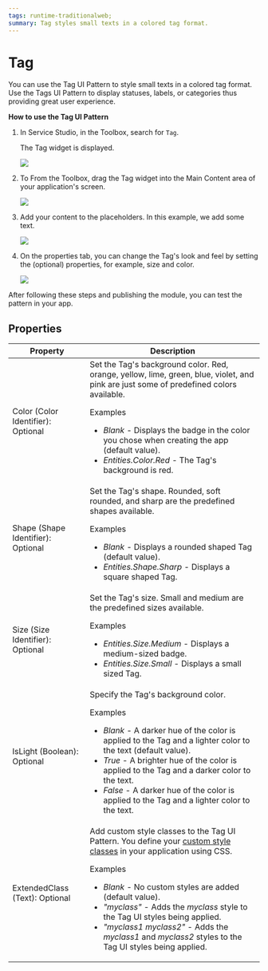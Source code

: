 ```yaml
---
tags: runtime-traditionalweb; 
summary: Tag styles small texts in a colored tag format.
---
```


# Tag

You can use the Tag UI Pattern to style small texts in a colored tag format. Use the Tags UI Pattern to display statuses, labels, or categories thus providing great user experience.

**How to use the Tag UI Pattern**

1. In Service Studio, in the Toolbox, search for `Tag`.
  
    The Tag widget is displayed.

    ![](<images/tag-1-ss.png>)

1. To From the Toolbox, drag the Tag widget into the Main Content area of your application's screen.

    ![](<images/tag-2-ss.png>)

1. Add your content to the placeholders. In this example, we add some text.

    ![](<images/tag-3-ss.png>)

1. On the properties tab, you can change the Tag's look and feel by setting the (optional) properties, for example, size and color.

    ![](<images/tag-4-ss.png>)

After following these steps and publishing the module, you can test the pattern in your app.

## Properties

| **Property** |  **Description** |  
|---|---|
| Color (Color Identifier): Optional  | Set the Tag's background color. Red, orange, yellow, lime, green, blue, violet, and pink are just some of predefined colors available. <p>Examples <ul><li>_Blank_ - Displays the badge in the color you chose when creating the app (default value).</li><li>_Entities.Color.Red_ - The Tag's background is red.</li></ul></p> |
| Shape (Shape Identifier): Optional| Set the Tag's shape. Rounded, soft rounded, and sharp are the predefined shapes available. <p>Examples <ul><li>_Blank_ - Displays a rounded shaped Tag (default value).</li><li>_Entities.Shape.Sharp_ - Displays a square shaped Tag.</li></ul></p> |
| Size (Size Identifier): Optional  | Set the Tag's size. Small and medium are the predefined sizes available. <p>Examples <ul><li>_Entities.Size.Medium_ - Displays a medium-sized badge.</li><li>_Entities.Size.Small_ - Displays a small sized Tag.</li></ul></p> |
| IsLight (Boolean): Optional  | Specify the Tag's background color. <p>Examples <ul><li>_Blank_ - A darker hue of the color is applied to the Tag and a lighter color to the text (default value).</li><li>_True_ - A brighter hue of the color is applied to the Tag and a darker color to the text.</li><li>_False_ - A darker hue of the color is applied to the Tag and a lighter color to the text.</li></ul></p> |
| ExtendedClass (Text): Optional |  Add custom style classes to the Tag UI Pattern. You define your [custom style classes](../../../../../develop/ui/look-feel/css.md) in your application using CSS. <p>Examples <ul><li>_Blank_ - No custom styles are added (default value).</li><li>_"myclass"_ - Adds the _myclass_ style to the Tag UI styles being applied.</li><li>_"myclass1 myclass2"_ - Adds the _myclass1_ and _myclass2_ styles to the Tag UI styles being applied.</li></ul></p> |
